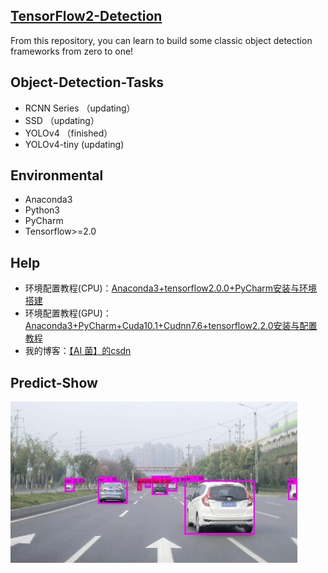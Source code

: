 ## [TensorFlow2-Detection](https://github.com/Keyird/TensorFlow2-Detection)  
From this repository, you can learn to build some classic object detection frameworks from zero to one! 

## Object-Detection-Tasks
- RCNN Series （updating）
- SSD （updating）  
- YOLOv4 （finished）
- YOLOv4-tiny (updating)

## Environmental
 - Anaconda3
 - Python3
 - PyCharm
 - Tensorflow>=2.0  
 
## Help
- 环境配置教程(CPU)：[Anaconda3+tensorflow2.0.0+PyCharm安装与环境搭建](https://blog.csdn.net/wjinjie/article/details/104342769)
- 环境配置教程(GPU)：[Anaconda3+PyCharm+Cuda10.1+Cudnn7.6+tensorflow2.2.0安装与配置教程](https://ai-wx.blog.csdn.net/article/details/107205744)
- 我的博客：[【AI 菌】的csdn](https://blog.csdn.net/wjinjie)

## Predict-Show
![YOLOv4-Predict](https://github.com/Keyird/TensorFlow2-Detection/blob/main/YOLOv4/img_out/bdd.jpg)




